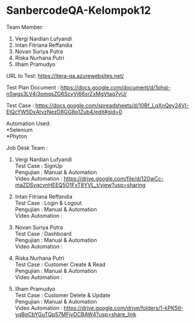 # SanbercodeQA-Kelompok12

Team Member:
1. Vergi Nardian Lufyandi 
2. Intan Fitriana Reffandia 
3. Novan Suriya Putra 
4. Riska Nurhana Putri 
5. Ilham Pramudyo 
 
URL to Test: https://itera-qa.azurewebsites.net/

Test Plan Document : https://docs.google.com/document/d/1phqj-nSwgs3LV4j3omqsZG6ScyVj66xrZxMgVtaq7yU/ <br>

Test Case : https://docs.google.com/spreadsheets/d/10Bf_LqXnQey24VI-ElQcYW5DxAtvzNezD8GG8o1Zub4/edit#gid=0 <br>

Automation Used:<br>
*Selenium<br>
*Phyton<br>

Job Desk Team :
1. Vergi Nardian Lufyandi <br>
Test Case : SignUp<br>
Pengujian : Manual & Automation <br>
Video Automation : https://drive.google.com/file/d/120wCc-maZDSvqcvnHEEQ5O1FxT8YVL_t/view?usp=sharing

2. Intan Fitriana Reffandia <br>
Test Case : Login & Logout<br>
Pengujian : Manual & Automation <br>
Video Automation : 

3. Novan Suriya Putra <br>
Test Case : Dashboard <br>
Pengujian : Manual & Automation <br>
Video Automation :

4. Riska Nurhana Putri <br>
Test Case : Customer Create & Read <br>
Pengujian : Manual & Automation <br>
Video Automation :

5. Ilham Pramudyo <br>
Test Case : Customer Delete & Update <br>
Pengujian : Manual & Automation <br>
Video Automation : https://drive.google.com/drive/folders/1-kPK5tI-yqBgCbYGuTQp57MFjyDCBAW4?usp=share_link
